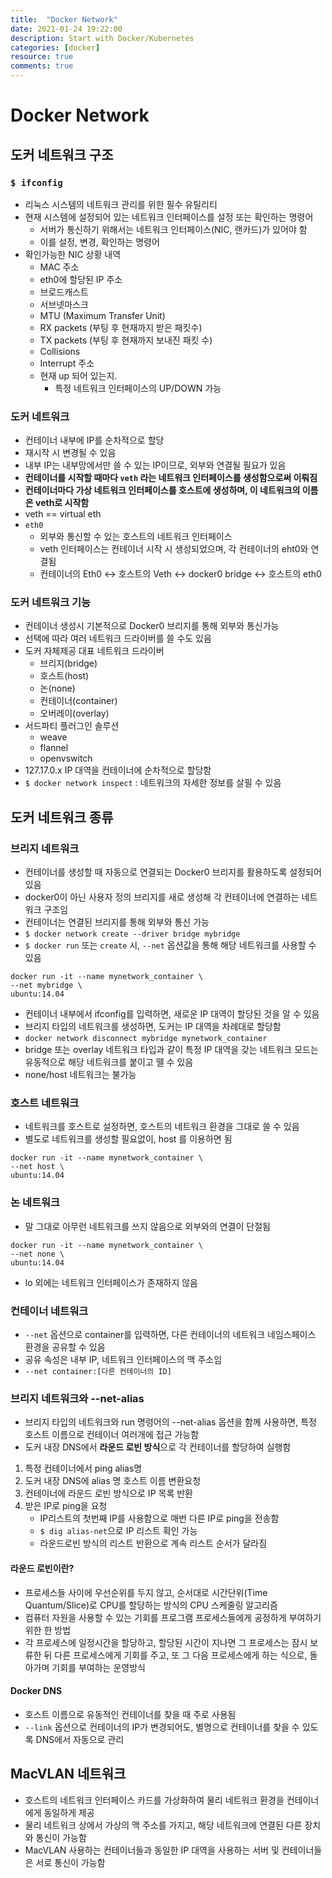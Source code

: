 ```yaml
---
title:  "Docker Network"
date: 2021-01-24 19:22:00
description: Start with Docker/Kubernetes
categories: [docker]
resource: true
comments: true
---
```


# Docker Network
## 도커 네트워크 구조
### `$ ifconfig`
- 리눅스 시스템의 네트워크 관리를 위한 필수 유틸리티
- 현재 시스템에 설정되어 있는 네트워크 인터페이스를 설정 또는 확인하는 명령어
  - 서버가 통신하기 위해서는 네트워크 인터페이스(NIC, 랜카드)가 있어야 함 
  - 이를 설정, 변경, 확인하는 명령어
- 확인가능한 NIC 상황 내역
  - MAC 주소
  - eth0에 할당된 IP 주소
  - 브로드캐스트
  - 서브넷마스크
  - MTU (Maximum Transfer Unit)
  - RX packets (부팅 후 현재까지 받은 패킷수)
  - TX packets (부팅 후 현재까지 보내진 패킷 수)
  - Collisions
  - Interrupt 주소
  - 현재 up 되어 있는지.
    - 특정 네트워크 인터페이스의 UP/DOWN 가능

### 도커 네트워크
- 컨테이너 내부에 IP를 순차적으로 할당
- 재시작 시 변경될 수 있음
- 내부 IP는 내부망에서만 쓸 수 있는 IP이므로, 외부와 연결될 필요가 있음
- **컨테이너를 시작할 때마다 `veth` 라는 네트워크 인터페이스를 생성함으로써 이뤄짐**
- **컨테이너마다 가상 네트워크 인터페이스를 호스트에 생성하며, 이 네트워크의 이름은 veth로 시작함**
- veth == virtual eth
- `eth0`
  - 외부와 통신할 수 있는 호스트의 네트워크 인터페이스
  - veth 인터페이스는 컨테이너 시작 시 생성되었으며, 각 컨테이너의 eht0와 연결됨
  - 컨테이너의 Eth0 <-> 호스트의 Veth <-> docker0 bridge <-> 호스트의 eth0

### 도커 네트워크 기능
- 컨테이너 생성시 기본적으로 Docker0 브리지를 통해 외부와 통신가능
- 선택에 따라 여러 네트워크 드라이버를 쓸 수도 있음
- 도커 자체제공 대표 네트워크 드라이버
  - 브리지(bridge)
  - 호스트(host)
  - 논(none)
  - 컨테이너(container)
  - 오버레이(overlay)
- 서드파티 플러그인 솔루션
  - weave
  - flannel
  - openvswitch
- 127.17.0.x IP 대역을 컨테이너에 순차적으로 할당함
- `$ docker network inspect` : 네트워크의 자세한 정보를 살필 수 있음

## 도커 네트워크 종류
### 브리지 네트워크 
- 컨테이너를 생성할 때 자동으로 연결되는 Docker0 브리지를 활용하도록 설정되어 있음
- docker0이 아닌 사용자 정의 브리지를 새로 생성해 각 컨테이너에 연결하는 네트워크 구조임
- 컨테이너는 연결된 브리지를 통해 외부와 통신 가능
- `$ docker network create --driver bridge mybridge`
- `$ docker run` 또는 `create` 시, `--net` 옵션값을 통해 해당 네트워크를 사용할 수 있음
```
docker run -it --name mynetwork_container \
--net mybridge \
ubuntu:14.04 
```
- 컨테이너 내부에서 ifconfig를 입력하면, 새로운 IP 대역이 할당된 것을 알 수 있음
- 브리지 타입의 네트워크를 생성하면, 도커는 IP 대역을 차례대로 할당함
- `docker network disconnect mybridge mynetwork_container` 
- bridge 또는 overlay 네트워크 타입과 같이 특정 IP 대역을 갖는 네트워크 모드는 유동적으로 해당 네트워크를 붙이고 뗄 수 있음
- none/host 네트워크는 불가능

### 호스트 네트워크
- 네트워크를 호스트로 설정하면, 호스트의 네트워크 환경을 그대로 쓸 수 있음
- 별도로 네트워크를 생성할 필요없이, host 를 이용하면 됨
```
docker run -it --name mynetwork_container \
--net host \ 
ubuntu:14.04 
```

### 논 네트워크
- 말 그대로 아무런 네트워크를 쓰지 않음으로 외부와의 연결이 단절됨
```
docker run -it --name mynetwork_container \
--net none \ 
ubuntu:14.04 
```
- lo 외에는 네트워크 인터페이스가 존재하지 않음

### 컨테이너 네트워크
- `--net` 옵션으로 container를 입력하면, 다른 컨테이너의 네트워크 네임스페이스 환경을 공유할 수 있음
- 공유 속성은 내부 IP, 네트워크 인터페이스의 맥 주소임
- `--net container:[다른 컨테이너의 ID]`

### 브리지 네트워크와 --net-alias
- 브리지 타입의 네트워크와 run 명령어의 --net-alias 옵션을 함께 사용하면, 특정 호스트 이름으로 컨테이너 여러개에 접근 가능함
- 도커 내장 DNS에서 **라운드 로빈 방식**으로 각 컨테이너를 할당하여 실행함
1. 특정 컨테이너에서 ping alias명 
2. 도커 내장 DNS에 alias 명 호스트 이름 변환요청
3. 컨테이너에 라운드 로빈 방식으로 IP 목록 반환
4. 받은 IP로 ping을 요청
   - IP리스트의 첫번째 IP를 사용함으로 매번 다른 IP로 ping을 전송함
   - `$ dig alias-net`으로 IP 리스트 확인 가능
   - 라운드로빈 방식의 리스트 반환으로 계속 리스트 순서가 달라짐

#### 라운드 로빈이란?
- 프로세스들 사이에 우선순위를 두지 않고, 순서대로 시간단위(Time Quantum/Slice)로 CPU를 할당하는 방식의 CPU 스케줄링 알고리즘
- 컴퓨터 자원을 사용할 수 있는 기회를 프로그램 프로세스들에게 공정하게 부여하기 위한 한 방법
- 각 프로세스에 일정시간을 할당하고, 할당된 시간이 지나면 그 프로세스는 잠시 보류한 뒤 다른 프로세스에게 기회를 주고, 또 그 다음 프로세스에게 하는 식으로, 돌아가며 기회를 부여하는 운영방식

#### Docker DNS
- 호스트 이름으로 유동적인 컨테이너를 찾을 때 주로 사용됨
- `--link` 옵션으로 컨테이너의 IP가 변경되어도, 별명으로 컨테이너를 찾을 수 있도록 DNS에서 자동으로 관리

## MacVLAN 네트워크
- 호스트의 네트워크 인터페이스 카드를 가상화하여 물리 네트워크 환경을 컨테이너에게 동일하게 제공
- 물리 네트워크 상에서 가상의 맥 주소를 가지고, 해당 네트워크에 연결된 다른 장치와 통신이 가능함
- MacVLAN 사용하는 컨테이너들과 동일한 IP 대역을 사용하는 서버 및 컨테이너들은 서로 통신이 가능함
